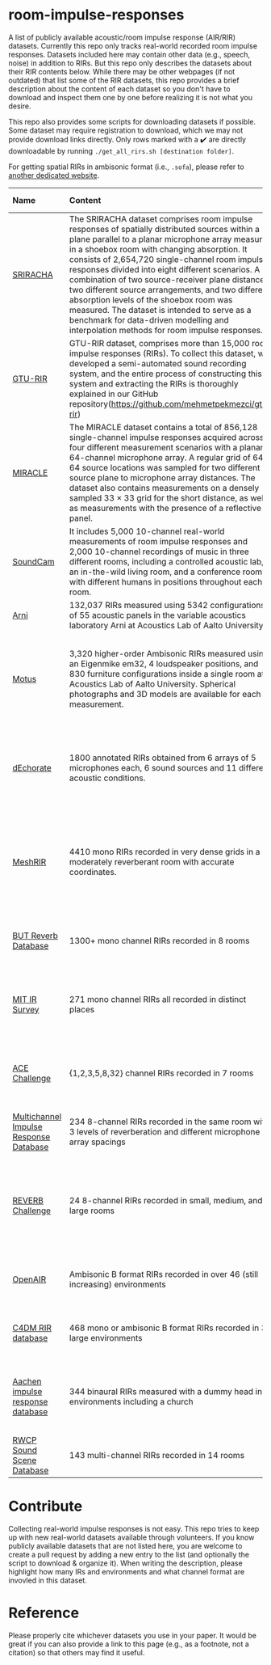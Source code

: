 # room-impulse-responses
A list of publicly available acoustic/room impulse response (AIR/RIR) datasets. Currently this repo only tracks real-world recorded room impulse responses. Datasets included here may contain other data (e.g., speech, noise) in addition to RIRs. But this repo only describes the datasets about their RIR contents below. While there may be other webpages (if not outdated) that list some of the RIR datasets, this repo provides a brief description about the content of each dataset so you don't have to download and inspect them one by one before realizing it is not what you desire.

This repo also provides some scripts for downloading datasets if possible. Some dataset may require registration to download, which we may not provide download links directly. Only rows marked with a :heavy_check_mark: are directly downloadable by running `./get_all_rirs.sh [destination folder]`.

For getting spatial RIRs in ambisonic format (i.e., `.sofa`), please refer to [another dedicated website](https://www.sofaconventions.org/mediawiki/index.php/SOFA_(Spatially_Oriented_Format_for_Acoustics)).

| Name |  Content          | Year | Paper/Document   | In script |
| :----------------- | :------------- | :----- | :----- | :-----: |
| [SRIRACHA](https://depositonce.tu-berlin.de/items/d9d4b747-2f3e-4b21-b32e-48863e9af876) | The SRIRACHA dataset comprises room impulse responses of spatially distributed sources within a plane parallel to a planar microphone array measured in a shoebox room with changing absorption. It consists of 2,654,720 single-channel room impulse responses divided into eight different scenarios. A combination of two source-receiver plane distances, two different source arrangements, and two different absorption levels of the shoebox room was measured. The dataset is intended to serve as a benchmark for data-driven modelling and interpolation methods for room impulse responses. | 2025 | [SRIRACHA: Shoebox Room Impulse Response Archive with Varying Absorption](https://api-depositonce.tu-berlin.de/server/api/core/bitstreams/643a8b38-bc2e-43cb-89e8-f972ed4457f8/content) | :heavy_check_mark:
| [GTU-RIR](https://github.com/mehmetpekmezci/gtu-rir) | GTU-RIR dataset, comprises more than 15,000 room impulse responses (RIRs). To collect this dataset, we developed a semi-automated sound recording system, and the entire process of constructing this system and extracting the RIRs is thoroughly explained in our GitHub repository(https://github.com/mehmetpekmezci/gtu-rir) | 2024 | [GTU-RIR - Gebze Technical Universiry Room Impulse Response Dataset for Acoustic Learning](https://gtu-my.sharepoint.com/:u:/g/personal/mpekmezci_gtu_edu_tr/Ec9dwMtiymlOuu_NSv5yT0YBeLwiFk8lwdhBpWrSCtPcZg?e=Xu50ok) | :heavy_check_mark:
| [MIRACLE](https://depositonce.tu-berlin.de/items/b079fd1c-999f-42cb-afd2-bcd34de6180b) | The MIRACLE dataset contains a total of 856,128 single-channel impulse responses acquired across four different measurement scenarios with a planar 64-channel microphone array. A regular grid of 64 × 64 source locations was sampled for two different source plane to microphone array distances. The dataset also contains measurements on a densely sampled 33 × 33 grid for the short distance, as well as measurements with the presence of a reflective panel. | 2023 | [MIRACLE - Microphone Array Impulse Response Dataset for Acoustic Learning](https://doi.org/10.1186/s13636-024-00352-8) | :heavy_check_mark:
| [SoundCam](https://sites.google.com/view/soundcam) |It includes 5,000 10-channel real-world measurements of room impulse responses and 2,000 10-channel recordings of music in three different rooms, including a controlled acoustic lab, an in-the-wild living room, and a conference room, with different humans in positions throughout each room. | 2023 | [SoundCam: A Dataset for Tasks in Tracking and Identifying Humans from Real Room Acoustics](https://nips.cc/virtual/2023/poster/73471) | :heavy_check_mark:
| [Arni](https://zenodo.org/record/6985104#.YwffZuzMIeY) | 132,037 RIRs measured using 5342 configurations of 55 acoustic panels in the variable acoustics laboratory Arni at Acoustics Lab of Aalto University. | 2022 | [Calibrating the Sabine and Eyring formulas](https://asa.scitation.org/doi/full/10.1121/10.0013575) |
| [Motus](https://doi.org/10.5281/zenodo.4923187) | 3,320 higher-order Ambisonic RIRs measured using an Eigenmike em32, 4 loudspeaker positions, and 830 furniture configurations inside a single room at Acoustics Lab of Aalto University. Spherical photographs and 3D models are available for each measurement.| 2021 | [A dataset of higher-order Ambisonic room impulse responses and 3D models measured in a room with varying furniture](https://doi.org/10.1109/I3DA48870.2021.9610933) |
| [dEchorate](https://zenodo.org/record/5562386#.YflQNlvMLu0) | 1800 annotated RIRs obtained from 6 arrays of 5 microphones each, 6 sound sources and 11 different acoustic conditions. | 2021 | [dEchorate: a Calibrated Room Impulse Response Dataset for Echo-aware Signal Processing](https://arxiv.org/abs/2104.13168) |
| [MeshRIR](https://sh01k.github.io/MeshRIR/) | 4410 mono RIRs recorded in very dense grids in a moderately reverberant room with accurate coordinates. | 2021 | [MeshRIR: A Dataset of Room Impulse Responses on Meshed Grid Points For Evaluating Sound Field Analysis and Synthesis Methods](https://arxiv.org/abs/2106.10801) |
| [BUT Reverb Database](https://speech.fit.vutbr.cz/software/but-speech-fit-reverb-database) | 1300+ mono channel RIRs recorded in 8 rooms | 2019 | [Building and evaluation of a real room impulse response dataset](https://ieeexplore.ieee.org/document/8717722) | :heavy_check_mark:
| [MIT IR Survey](https://mcdermottlab.mit.edu/Reverb/IR_Survey.html) | 271 mono channel RIRs all recorded in distinct places | 2016 | [Statistics of natural reverberation enable perceptual separation of sound and space](https://www.pnas.org/content/113/48/E7856) | :heavy_check_mark:
| [ACE Challenge](http://www.ee.ic.ac.uk/naylor/ACEweb/index.html) | {1,2,3,5,8,32} channel RIRs recorded in 7 rooms | 2015 | [The ACE challenge — Corpus description and performance evaluation](https://ieeexplore.ieee.org/document/7336912) |
| [Multichannel Impulse Response Database](https://www.eng.biu.ac.il/gannot/downloads/) | 234 8-channel RIRs recorded in the same room with 3 levels of reverberation and different microphone array spacings | 2014 | [Multichannel audio database in various acoustic environments](https://ieeexplore.ieee.org/document/6954309) | :heavy_check_mark:
| [REVERB Challenge](https://reverb2014.dereverberation.com/) | 24 8-channel RIRs recorded in small, medium, and large rooms | 2013 | [The reverb challenge: A common evaluation framework for dereverberation and recognition of reverberant speech](https://ieeexplore.ieee.org/document/6701894) | :heavy_check_mark:
| [OpenAIR](https://www.openairlib.net/) | Ambisonic B format RIRs recorded in over 46 (still increasing) environments | 2010 | [Openair: An interactive auralization web resource and database](https://www.aes.org/e-lib/browse.cfm?elib=15648) | :heavy_check_mark:
| [C4DM RIR database](http://isophonics.net/content/room-impulse-response-data-set) | 468 mono or ambisonic B format RIRs recorded in 3 large environments | 2010 | [Database of Omnidirectional and B-Format Impulse Responses](https://ieeexplore.ieee.org/document/5496083) 
| [Aachen impulse response database](http://www.iks.rwth-aachen.de/en/research/tools-downloads/databases/aachen-impulse-response-database/) | 344 binaural RIRs measured with a dummy head in 5 environments including a church | 2009 | [A Binaural Room Impulse Response Database for the Evaluation of Dereverberation Algorithms](https://ieeexplore.ieee.org/abstract/document/5201259) | :heavy_check_mark:
| [RWCP Sound Scene Database](http://research.nii.ac.jp/src/en/RWCP-SSD.html) | 143 multi-channel RIRs recorded in 14 rooms | 2000 | [Sound scene data collection in real acoustical environments](https://library.naist.jp/dspace/bitstream/handle/10061/7746/JourAcouSocJaE_20_3_225.pdf?sequence=1) | :heavy_check_mark:

# Contribute
Collecting real-world impulse responses is not easy. This repo tries to keep up with new real-world datasets available through volunteers. If you know publicly available datasets that are not listed here, you are welcome to create a pull request by adding a new entry to the list (and optionally the script to download & organize it). When writing the description, please highlight how many IRs and environments and what channel format are invovled in this dataset.

# Reference
Please properly cite whichever datasets you use in your paper. It would be great if you can also provide a link to this page (e.g., as a footnote, not a citation) so that others may find it useful.
